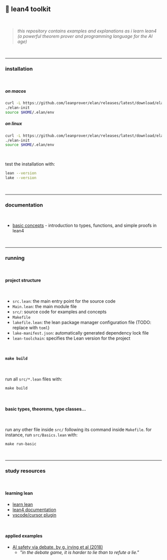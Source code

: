 ## 🔮 lean4 toolkit

<br>

> *this repository contains examples and explanations as i learn lean4 (a powerful theorem prover and programming language for the AI age)*

<br>

---

### installation

<br>

##### on macos

```bash
curl -L https://github.com/leanprover/elan/releases/latest/download/elan-x86_64-apple-darwin.tar.gz | tar xz
./elan-init
source $HOME/.elan/env
```

##### on linux
```bash
curl -L https://github.com/leanprover/elan/releases/latest/download/elan-x86_64-unknown-linux-gnu.tar.gz | tar xz
./elan-init
source $HOME/.elan/env
```

<br>

test the installation with:
```bash
lean --version
lake --version
```

<br>

---

### documentation

<br>

- [basic concepts](docs/basic_concepts.md) - introduction to types, functions, and simple proofs in lean4

<br>

---

### running

<br>

#### project structure

<br>

- `src.lean`: the main entry point for the source code
- `Main.lean`: the main module file
- `src/`: source code for examples and concepts
- `Makefile`
- `lakefile.lean`: the lean package manager configuration file (TODO: replace with `toml`)
- `lake-manifest.json`: automatically generated dependency lock file
- `lean-toolchain`: specifies the Lean version for the project

<br>

#### `make build`

<br>

run all `src/*.lean` files with:

```shell
make build
```

<br>

#### basic types, theorems, type classes...

<br>

run any other file inside `src/` following its command inside `Makefile`. for instance, run `src/Basics.lean` with:

```shell
make run-basic
```

<br>


----

### study resources

<br>

#### learning lean

- [learn lean](https://lean-lang.org/documentation/0)
- [lean4 documentation](https://leanprover.github.io/lean4/doc/)
- [vscode/cursor plugin](https://marketplace.visualstudio.com/items?itemName=leanprover.lean4)

<br>

#### applied examples

- [AI safety via debate, by g. irving et al (2018)](https://arxiv.org/pdf/1805.00899)
    - *"in the debate game, it is harder to lie than to refute a lie."*